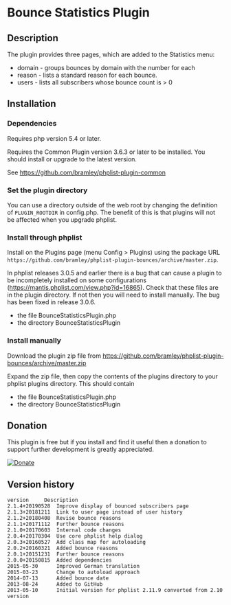# Bounce Statistics Plugin #

## Description ##

The plugin provides three pages, which are added to the Statistics menu:

* domain - groups bounces by domain with the number for each
* reason - lists a standard reason for each bounce.
* users - lists all subscribers whose bounce count is > 0

## Installation ##

### Dependencies ###

Requires php version 5.4 or later.

Requires the Common Plugin version 3.6.3 or later to be installed. You should install or upgrade to the latest version.

See <https://github.com/bramley/phplist-plugin-common>

### Set the plugin directory ###
You can use a directory outside of the web root by changing the definition of `PLUGIN_ROOTDIR` in config.php.
The benefit of this is that plugins will not be affected when you upgrade phplist.

### Install through phplist ###
Install on the Plugins page (menu Config > Plugins) using the package URL `https://github.com/bramley/phplist-plugin-bounces/archive/master.zip`.

In phplist releases 3.0.5 and earlier there is a bug that can cause a plugin to be incompletely installed on some configurations (<https://mantis.phplist.com/view.php?id=16865>).
Check that these files are in the plugin directory. If not then you will need to install manually. The bug has been fixed in release 3.0.6.

* the file BounceStatisticsPlugin.php
* the directory BounceStatisticsPlugin

### Install manually ###
Download the plugin zip file from <https://github.com/bramley/phplist-plugin-bounces/archive/master.zip>

Expand the zip file, then copy the contents of the plugins directory to your phplist plugins directory.
This should contain

* the file BounceStatisticsPlugin.php
* the directory BounceStatisticsPlugin

## Donation ##

This plugin is free but if you install and find it useful then a donation to support further development is greatly appreciated.

[![Donate](https://www.paypalobjects.com/en_US/i/btn/btn_donate_LG.gif)](https://www.paypal.com/cgi-bin/webscr?cmd=_s-xclick&hosted_button_id=W5GLX53WDM7T4)

## Version history ##

    version     Description
    2.1.4+20190528  Improve display of bounced subscribers page
    2.1.3+20181211  Link to user page instead of user history
    2.1.2+20180408  Revise bounce reasons
    2.1.1+20171112  Further bounce reasons
    2.1.0+20170603  Internal code changes
    2.0.4+20170304  Use core phplist help dialog
    2.0.3+20160527  Add class map for autoloading
    2.0.2+20160321  Added bounce reasons
    2.0.1+20151231  Further bounce reasons
    2.0.0+20150815  Added dependencies
    2015-05-30      Improved German translation
    2015-03-23      Change to autoload approach
    2014-07-13      Added bounce date
    2013-08-24      Added to GitHub
    2013-05-10      Initial version for phplist 2.11.9 converted from 2.10 version
